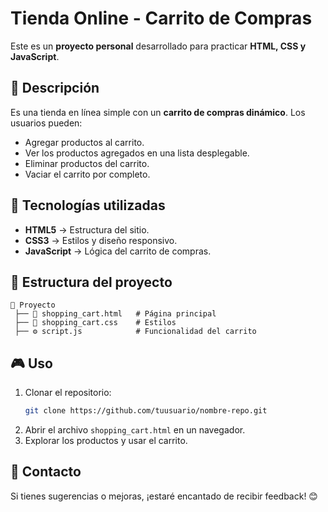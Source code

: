 # Tienda Online - Carrito de Compras

Este es un **proyecto personal** desarrollado para practicar **HTML, CSS y JavaScript**.

## 📌 Descripción
Es una tienda en línea simple con un **carrito de compras dinámico**. Los usuarios pueden:
- Agregar productos al carrito.
- Ver los productos agregados en una lista desplegable.
- Eliminar productos del carrito.
- Vaciar el carrito por completo.

## 🚀 Tecnologías utilizadas
- **HTML5** → Estructura del sitio.
- **CSS3** → Estilos y diseño responsivo.
- **JavaScript** → Lógica del carrito de compras.

## 📂 Estructura del proyecto
```
📂 Proyecto
 ├── 📄 shopping_cart.html   # Página principal
 ├── 🎨 shopping_cart.css    # Estilos
 ├── ⚙️ script.js            # Funcionalidad del carrito
```

## 🎮 Uso
1. Clonar el repositorio:
   ```bash
   git clone https://github.com/tuusuario/nombre-repo.git
   ```
2. Abrir el archivo `shopping_cart.html` en un navegador.
3. Explorar los productos y usar el carrito.

## 📧 Contacto
Si tienes sugerencias o mejoras, ¡estaré encantado de recibir feedback! 😊
